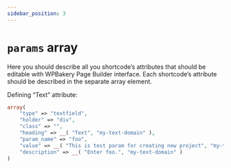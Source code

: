 ```yaml
---
sidebar_position: 3
---
```


# `params` array

Here you should describe all you shortcode’s attributes that should be editable with WPBakery Page Builder interface. Each shortcode’s attribute should be described in the separate array element.

Defining “Text” attribute:

```php
array(
    "type" => "textfield",
    "holder" => "div",
    "class" => "",
    "heading" => __( "Text", "my-text-domain" ),
    "param_name" => "foo",
    "value" => __( "This is test param for creating new project", "my-text-domain" ),
    "description" => __( "Enter foo.", "my-text-domain" )
)
```

